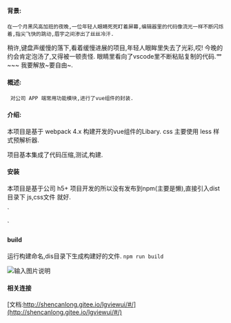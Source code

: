 
#### 背景:
    
    在一个月黑风高加班的夜晚,一位年轻人眼睛死死盯着屏幕,编辑器里的代码像流光一样不断闪烁着,指尖飞快的跳动,眉宇之间渗出了丝丝冷汗.
稍许,键盘声缓慢的落下,看着缓慢进展的项目,年轻人眼眸里失去了光彩,哎! 今晚的约会肯定泡汤了,又得被一顿责怪. 眼睛里看向了vscode里不断粘贴复制的代码.艹~~~ 我要解放~要自由~.

#### 概述:
     对公司 APP 端常用功能模块,进行了vue组件的封装.

#### 介绍:

 本项目是基于 webpack 4.x 构建开发的vue组件的Libary. css 主要使用 less 样式预解析器.

项目基本集成了代码压缩,测试,构建.

#### 安装
 
本项目是基于公司 h5+ 项目开发的所以没有发布到npm(主要是懒),直接引入dist目录下 js,css文件 就好. 

`
 <link href="lgView.min.css" rel="stylesheet"></head>
<script type="text/javascript" src="lgView.min.js"></script>
`

#### build 

运行构建命名,dis目录下生成构建好的文件.
`
 npm run build
`

![输入图片说明](https://images.gitee.com/uploads/images/2020/0327/155731_fec61355_2037786.png "屏幕截图.png")

#### 相关连接

[文档:http://shencanlong.gitee.io/lgviewui/#/](http://shencanlong.gitee.io/lgviewui/#/)




